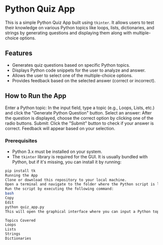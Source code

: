 # Python Quiz App

This is a simple Python Quiz App built using `tkinter`. It allows users to test their knowledge on various Python topics like loops, lists, dictionaries, and strings by generating questions and displaying them along with multiple-choice options.

## Features
- Generates quiz questions based on specific Python topics.
- Displays Python code snippets for the user to analyze and answer.
- Allows the user to select one of the multiple-choice options.
- Provides feedback based on the selected answer (correct or incorrect).

## How to Run the App
Enter a Python topic: In the input field, type a topic (e.g., Loops, Lists, etc.) and click the "Generate Python Question" button.
Select an answer: After the question is displayed, choose the correct option by clicking one of the radio buttons.
Submit: Click the "Submit" button to check if your answer is correct. Feedback will appear based on your selection.
### Prerequisites
- Python 3.x must be installed on your system.
- The `tkinter` library is required for the GUI. It is usually bundled with Python, but if it's missing, you can install it by running:

```bash
pip install tk
Running the App
Clone or download this repository to your local machine.
Open a terminal and navigate to the folder where the Python script is located.
Run the script by executing the following command:
bash
Copy
Edit
python quiz_app.py
This will open the graphical interface where you can input a Python topic and generate quiz questions.

Topics Covered
Loops
Lists
Strings
Dictionaries
